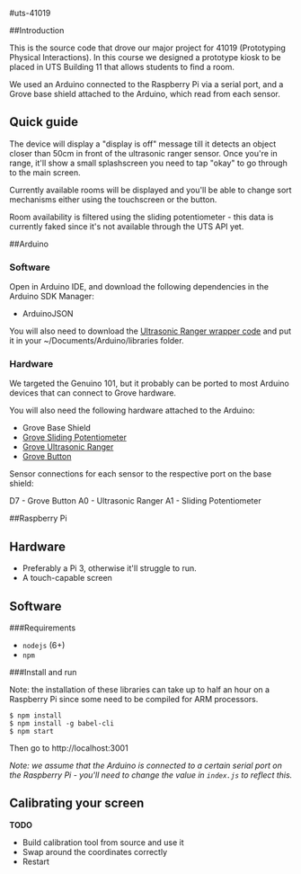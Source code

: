 #uts-41019

##Introduction

This is the source code that drove our major project for 41019 (Prototyping Physical Interactions). In this course we designed a prototype kiosk to be placed in UTS Building 11 that allows students to find a room. 

We used an Arduino connected to the Raspberry Pi via a serial port, and a Grove base shield attached to the Arduino, which read from each sensor.

## Quick guide

The device will display a "display is off" message till it detects an object closer than 50cm in front of the ultrasonic ranger sensor. Once you're in range, it'll show a small splashscreen you need to tap "okay" to go through to the main screen.

Currently available rooms will be displayed and you'll be able to change sort mechanisms either using the touchscreen or the button.

Room availability is filtered using the sliding potentiometer - this data is currently faked since it's not available through the UTS API yet.

##Arduino

### Software

Open in Arduino IDE, and download the following dependencies in the Arduino SDK Manager:

- ArduinoJSON 

You will also need to download the [Ultrasonic Ranger wrapper code](https://github.com/Seeed-Studio/Grove_Ultrasonic_Ranger) and put it in your ~/Documents/Arduino/libraries folder.

### Hardware

We targeted the Genuino 101, but it probably can be ported to most Arduino devices that can connect to Grove hardware.

You will also need the following hardware attached to the Arduino:

- Grove Base Shield
- [Grove Sliding Potentiometer](https://www.seeedstudio.com/Grove-Slide-Potentiometer-p-1196.html)
- [Grove Ultrasonic Ranger](https://www.seeedstudio.com/Grove-Ultrasonic-Ranger-p-960.html)
- [Grove Button](https://www.seeedstudio.com/Grove-Button-p-766.html)

Sensor connections for each sensor to the respective port on the base shield:

D7 - Grove Button
A0 - Ultrasonic Ranger
A1 - Sliding Potentiometer


##Raspberry Pi

## Hardware

- Preferably a Pi 3, otherwise it'll struggle to run.
- A touch-capable screen

## Software

###Requirements

- `nodejs` (6+)
- `npm`

###Install and run

Note: the installation of these libraries can take up to half an hour on a Raspberry Pi since some need to be compiled for ARM processors.

```
$ npm install
$ npm install -g babel-cli
$ npm start
```

Then go to http://localhost:3001

*Note: we assume that the Arduino is connected to a certain serial port on the Raspberry Pi - you'll need to change the value in `index.js` to reflect this.*

## Calibrating your screen
**TODO**

- Build calibration tool from source and use it
- Swap around the coordinates correctly
- Restart